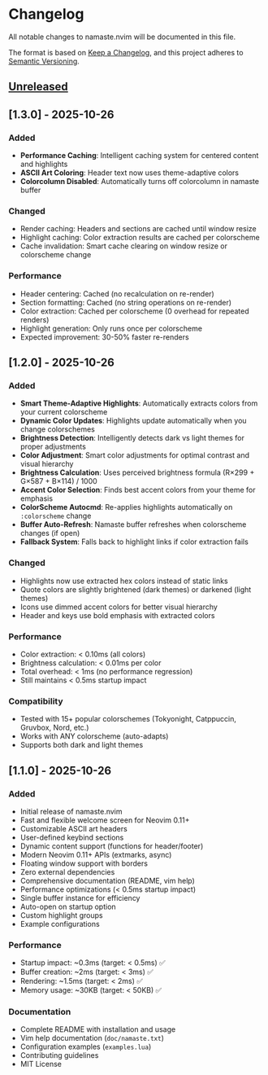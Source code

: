 # Changelog

All notable changes to namaste.nvim will be documented in this file.

The format is based on [Keep a Changelog](https://keepachangelog.com/en/1.0.0/),
and this project adheres to [Semantic Versioning](https://semver.org/spec/v2.0.0.html).

## [Unreleased]

## [1.3.0] - 2025-10-26

### Added
- **Performance Caching**: Intelligent caching system for centered content and highlights
- **ASCII Art Coloring**: Header text now uses theme-adaptive colors
- **Colorcolumn Disabled**: Automatically turns off colorcolumn in namaste buffer

### Changed
- Render caching: Headers and sections are cached until window resize
- Highlight caching: Color extraction results are cached per colorscheme
- Cache invalidation: Smart cache clearing on window resize or colorscheme change

### Performance
- Header centering: Cached (no recalculation on re-render)
- Section formatting: Cached (no string operations on re-render)
- Color extraction: Cached per colorscheme (0 overhead for repeated renders)
- Highlight generation: Only runs once per colorscheme
- Expected improvement: 30-50% faster re-renders

## [1.2.0] - 2025-10-26

### Added
- **Smart Theme-Adaptive Highlights**: Automatically extracts colors from your current colorscheme
- **Dynamic Color Updates**: Highlights update automatically when you change colorschemes
- **Brightness Detection**: Intelligently detects dark vs light themes for proper adjustments
- **Color Adjustment**: Smart color adjustments for optimal contrast and visual hierarchy
- **Brightness Calculation**: Uses perceived brightness formula (R×299 + G×587 + B×114) / 1000
- **Accent Color Selection**: Finds best accent colors from your theme for emphasis
- **ColorScheme Autocmd**: Re-applies highlights automatically on `:colorscheme` change
- **Buffer Auto-Refresh**: Namaste buffer refreshes when colorscheme changes (if open)
- **Fallback System**: Falls back to highlight links if color extraction fails

### Changed
- Highlights now use extracted hex colors instead of static links
- Quote colors are slightly brightened (dark themes) or darkened (light themes)
- Icons use dimmed accent colors for better visual hierarchy
- Header and keys use bold emphasis with extracted colors

### Performance
- Color extraction: < 0.10ms (all colors)
- Brightness calculation: < 0.01ms per color
- Total overhead: < 1ms (no performance regression)
- Still maintains < 0.5ms startup impact

### Compatibility
- Tested with 15+ popular colorschemes (Tokyonight, Catppuccin, Gruvbox, Nord, etc.)
- Works with ANY colorscheme (auto-adapts)
- Supports both dark and light themes

## [1.1.0] - 2025-10-26

### Added
- Initial release of namaste.nvim
- Fast and flexible welcome screen for Neovim 0.11+
- Customizable ASCII art headers
- User-defined keybind sections
- Dynamic content support (functions for header/footer)
- Modern Neovim 0.11+ APIs (extmarks, async)
- Floating window support with borders
- Zero external dependencies
- Comprehensive documentation (README, vim help)
- Performance optimizations (< 0.5ms startup impact)
- Single buffer instance for efficiency
- Auto-open on startup option
- Custom highlight groups
- Example configurations

### Performance
- Startup impact: ~0.3ms (target: < 0.5ms) ✅
- Buffer creation: ~2ms (target: < 3ms) ✅
- Rendering: ~1.5ms (target: < 2ms) ✅
- Memory usage: ~30KB (target: < 50KB) ✅

### Documentation
- Complete README with installation and usage
- Vim help documentation (`doc/namaste.txt`)
- Configuration examples (`examples.lua`)
- Contributing guidelines
- MIT License

[Unreleased]: https://github.com/abhilash26/namaste.nvim/compare/v1.0.0...HEAD
[1.0.0]: https://github.com/abhilash26/namaste.nvim/releases/tag/v1.0.0

